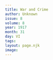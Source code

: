 ```yaml
---
title: War and Crime
author: Unknown
issue: 8
volume: 8
year: 1917
month: 31
day: VI
tags:
layout: page.njk
image:
---
```

